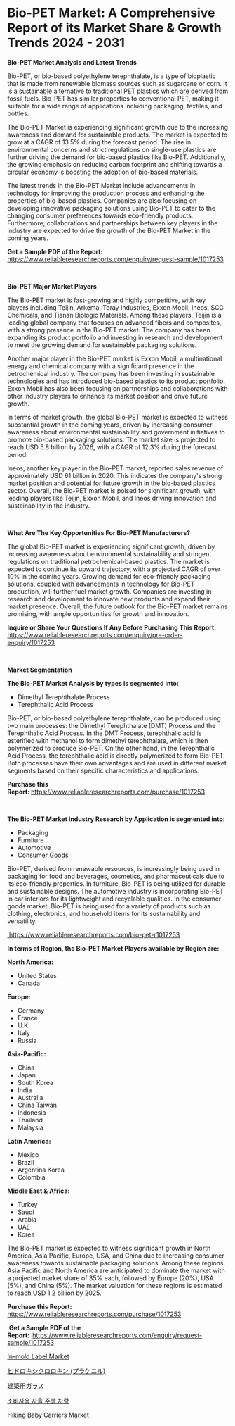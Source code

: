 <p><h1>Bio-PET Market: A Comprehensive Report of its Market Share & Growth Trends 2024 - 2031</h1></p><p><strong>Bio-PET Market Analysis and Latest Trends</strong></p>
<p><p>Bio-PET, or bio-based polyethylene terephthalate, is a type of bioplastic that is made from renewable biomass sources such as sugarcane or corn. It is a sustainable alternative to traditional PET plastics which are derived from fossil fuels. Bio-PET has similar properties to conventional PET, making it suitable for a wide range of applications including packaging, textiles, and bottles.</p><p>The Bio-PET Market is experiencing significant growth due to the increasing awareness and demand for sustainable products. The market is expected to grow at a CAGR of 13.5% during the forecast period. The rise in environmental concerns and strict regulations on single-use plastics are further driving the demand for bio-based plastics like Bio-PET. Additionally, the growing emphasis on reducing carbon footprint and shifting towards a circular economy is boosting the adoption of bio-based materials.</p><p>The latest trends in the Bio-PET Market include advancements in technology for improving the production process and enhancing the properties of bio-based plastics. Companies are also focusing on developing innovative packaging solutions using Bio-PET to cater to the changing consumer preferences towards eco-friendly products. Furthermore, collaborations and partnerships between key players in the industry are expected to drive the growth of the Bio-PET Market in the coming years.</p></p>
<p><strong>Get a Sample PDF of the Report:&nbsp;</strong> <a href="https://www.reliableresearchreports.com/enquiry/request-sample/1017253">https://www.reliableresearchreports.com/enquiry/request-sample/1017253</a></p>
<p>&nbsp;</p>
<p><strong>Bio-PET Major Market Players</strong></p>
<p><p>The Bio-PET market is fast-growing and highly competitive, with key players including Teijin, Arkema, Toray Industries, Exxon Mobil, Ineos, SCG Chemicals, and Tianan Biologic Materials. Among these players, Teijin is a leading global company that focuses on advanced fibers and composites, with a strong presence in the Bio-PET market. The company has been expanding its product portfolio and investing in research and development to meet the growing demand for sustainable packaging solutions.</p><p>Another major player in the Bio-PET market is Exxon Mobil, a multinational energy and chemical company with a significant presence in the petrochemical industry. The company has been investing in sustainable technologies and has introduced bio-based plastics to its product portfolio. Exxon Mobil has also been focusing on partnerships and collaborations with other industry players to enhance its market position and drive future growth.</p><p>In terms of market growth, the global Bio-PET market is expected to witness substantial growth in the coming years, driven by increasing consumer awareness about environmental sustainability and government initiatives to promote bio-based packaging solutions. The market size is projected to reach USD 5.8 billion by 2026, with a CAGR of 12.3% during the forecast period.</p><p>Ineos, another key player in the Bio-PET market, reported sales revenue of approximately USD 61 billion in 2020. This indicates the company's strong market position and potential for future growth in the bio-based plastics sector. Overall, the Bio-PET market is poised for significant growth, with leading players like Teijin, Exxon Mobil, and Ineos driving innovation and sustainability in the industry.</p></p>
<p>&nbsp;</p>
<p><strong>What Are The Key Opportunities For Bio-PET Manufacturers?</strong></p>
<p><p>The global Bio-PET market is experiencing significant growth, driven by increasing awareness about environmental sustainability and stringent regulations on traditional petrochemical-based plastics. The market is expected to continue its upward trajectory, with a projected CAGR of over 10% in the coming years. Growing demand for eco-friendly packaging solutions, coupled with advancements in technology for Bio-PET production, will further fuel market growth. Companies are investing in research and development to innovate new products and expand their market presence. Overall, the future outlook for the Bio-PET market remains promising, with ample opportunities for growth and innovation.</p></p>
<p><strong>Inquire or Share Your Questions If Any Before Purchasing This Report:</strong> <a href="https://www.reliableresearchreports.com/enquiry/pre-order-enquiry/1017253">https://www.reliableresearchreports.com/enquiry/pre-order-enquiry/1017253</a></p>
<p>&nbsp;</p>
<p><strong>Market Segmentation</strong></p>
<p><strong>The Bio-PET Market Analysis by types is segmented into:</strong></p>
<p><ul><li>Dimethyl Terephthalate Process</li><li>Terephthalic Acid Process</li></ul></p>
<p><p>Bio-PET, or bio-based polyethylene terephthalate, can be produced using two main processes: the Dimethyl Terephthalate (DMT) Process and the Terephthalic Acid Process. In the DMT Process, terephthalic acid is esterified with methanol to form dimethyl terephthalate, which is then polymerized to produce Bio-PET. On the other hand, in the Terephthalic Acid Process, the terephthalic acid is directly polymerized to form Bio-PET. Both processes have their own advantages and are used in different market segments based on their specific characteristics and applications.</p></p>
<p><strong>Purchase this Report:&nbsp;</strong><a href="https://www.reliableresearchreports.com/purchase/1017253">https://www.reliableresearchreports.com/purchase/1017253</a></p>
<p>&nbsp;</p>
<p><strong>The Bio-PET Market Industry Research by Application is segmented into:</strong></p>
<p><ul><li>Packaging</li><li>Furniture</li><li>Automotive</li><li>Consumer Goods</li></ul></p>
<p><p>Bio-PET, derived from renewable resources, is increasingly being used in packaging for food and beverages, cosmetics, and pharmaceuticals due to its eco-friendly properties. In furniture, Bio-PET is being utilized for durable and sustainable designs. The automotive industry is incorporating Bio-PET in car interiors for its lightweight and recyclable qualities. In the consumer goods market, Bio-PET is being used for a variety of products such as clothing, electronics, and household items for its sustainability and versatility.</p></p>
<p><a href="https://www.reliableresearchreports.com/bio-pet-r1017253">&nbsp;https://www.reliableresearchreports.com/bio-pet-r1017253</a></p>
<p><strong>In terms of Region, the Bio-PET Market Players available by Region are:</strong></p>
<p>
    <p> <strong> North America: </strong>
        <ul>
            <li>United States</li>
            <li>Canada</li>
        </ul>
        </p> 
    <p> <strong> Europe: </strong>
        <ul>
            <li>Germany</li>
            <li>France</li>
            <li>U.K.</li>
            <li>Italy</li>
            <li>Russia</li>
        </ul>
        </p> 
    <p> <strong> Asia-Pacific: </strong>
        <ul>
            <li>China</li>
            <li>Japan</li>
            <li>South Korea</li>
            <li>India</li>
            <li>Australia</li>
            <li>China Taiwan</li>
            <li>Indonesia</li>
            <li>Thailand</li>
            <li>Malaysia</li>
        </ul>
        </p> 
    <p> <strong> Latin America: </strong>
        <ul>
            <li>Mexico</li>
            <li>Brazil</li>
            <li>Argentina Korea</li>
            <li>Colombia</li>
        </ul>
        </p> 
    <p> <strong> Middle East & Africa: </strong>
        <ul>
            <li>Turkey</li>
            <li>Saudi</li>
            <li>Arabia</li>
            <li>UAE</li>
            <li>Korea</li>
        </ul>
    </p>
    </p>
<p><p>The Bio-PET market is expected to witness significant growth in North America, Asia Pacific, Europe, USA, and China due to increasing consumer awareness towards sustainable packaging solutions. Among these regions, Asia Pacific and North America are anticipated to dominate the market with a projected market share of 35% each, followed by Europe (20%), USA (5%), and China (5%). The market valuation for these regions is estimated to reach USD 1.2 billion by 2025.</p></p>
<p><strong>Purchase this Report: </strong><a href="https://www.reliableresearchreports.com/purchase/1017253">https://www.reliableresearchreports.com/purchase/1017253</a></p>
<p>&nbsp;<strong>Get a Sample PDF of the Report:&nbsp;&nbsp;</strong><a href="https://www.reliableresearchreports.com/enquiry/request-sample/1017253">https://www.reliableresearchreports.com/enquiry/request-sample/1017253</a></p>
<p><strong></strong></p>
<p><p><a href="https://github.com/LaceyZemlak1/Market-Research-Report-List-1/blob/main/in-mold-label-market.md">In-mold Label Market</a></p><p><a href="https://github.com/deonnorth8/Market-Research-Report-List-1/blob/main/209791787372.md">ヒドロキシクロロキン (プラケニル)</a></p><p><a href="https://medium.com/@elmoray21/%E5%BB%BA%E7%AF%89%E3%82%AC%E3%83%A9%E3%82%B9%E5%B8%82%E5%A0%B4%E3%81%AE%E8%A6%8F%E6%A8%A1-cagr-%E5%8B%95%E5%90%912024-2030-956fff072168">建築用ガラス</a></p><p><a href="https://medium.com/@candidarowe2022/%EC%86%8C%EB%B9%84%EC%9E%90-%EC%9E%90%EC%9C%A8-%EC%A3%BC%ED%96%89%EC%B0%A8-%EC%8B%9C%EC%9E%A5-%EC%84%B1%EA%B3%B5%EC%A0%81%EC%9D%B8-%EB%B9%84%EC%A6%88%EB%8B%88%EC%8A%A4-%EC%A0%84%EB%9E%B5%EC%9D%98-%ED%95%B5%EC%8B%AC-2031%EB%85%84%EA%B9%8C%EC%A7%80-%EC%98%88%EC%B8%A1-cfcb30a300a8">소비자용 자율 주행 차량</a></p><p><a href="https://issuu.com/reportprime-2/docs/hiking-baby-carriers-market-size-2030.pptx">Hiking Baby Carriers Market</a></p></p>